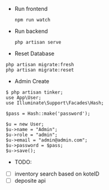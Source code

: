 -   Run frontend

    `npm run watch`

-   Run backend

    `php artisan serve`

-   Reset Database

```
php artisan migrate:fresh
php artisan migrate:reset
```

-   Admin Create

```
$ php artisan tinker;
use App\User;
use Illuminate\Support\Facades\Hash;

$pass = Hash::make('password');

$u = new User;
$u->name = "Admin";
$u->role = "admin";
$u->email = "admin@admin.com";
$u->password = $pass;
$u->save();
```

-   TODO:

*   [ ] inventory search based on koteID
*   [ ] deposite api
